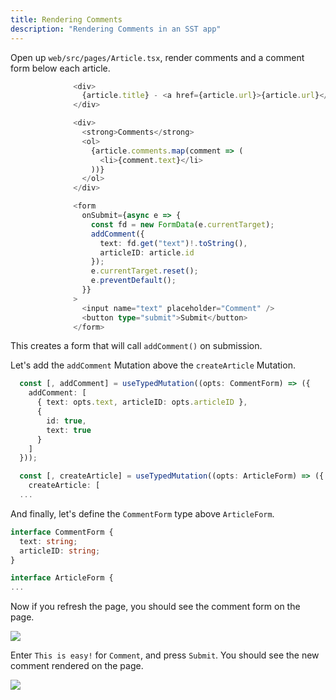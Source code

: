 ```yaml
---
title: Rendering Comments
description: "Rendering Comments in an SST app"
---
```


Open up `web/src/pages/Article.tsx`, render comments and a comment form below each article.

```ts {5-12,14-27}
              <div>
                {article.title} - <a href={article.url}>{article.url}</a>
              </div>

              <div>
                <strong>Comments</strong>
                <ol>
                  {article.comments.map(comment => (
                    <li>{comment.text}</li>
                  ))}
                </ol>
              </div>

              <form
                onSubmit={async e => {
                  const fd = new FormData(e.currentTarget);
                  addComment({
                    text: fd.get("text")!.toString(),
                    articleID: article.id
                  });
                  e.currentTarget.reset();
                  e.preventDefault();
                }}
              >
                <input name="text" placeholder="Comment" />
                <button type="submit">Submit</button>
              </form>
```

This creates a form that will call `addComment()` on submission.

Let's add the `addComment` Mutation above the `createArticle` Mutation.

```ts {1-9}
  const [, addComment] = useTypedMutation((opts: CommentForm) => ({
    addComment: [
      { text: opts.text, articleID: opts.articleID },
      {
        id: true,
        text: true
      }
    ]
  }));

  const [, createArticle] = useTypedMutation((opts: ArticleForm) => ({
    createArticle: [
  ...
```

And finally, let's define the `CommentForm` type above `ArticleForm`.

```ts {1-4}
interface CommentForm {
  text: string;
  articleID: string;
}

interface ArticleForm {
...
```

Now if you refresh the page, you should see the comment form on the page.

![](/img/render-comments/comment-form.png)

Enter `This is easy!` for `Comment`, and press `Submit`. You should see the new comment rendered on the page.

![](/img/render-comments/new-comment.png)